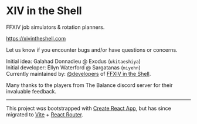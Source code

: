 # XIV in the Shell

FFXIV job simulators & rotation planners.

https://xivintheshell.com

Let us know if you encounter bugs and/or have questions or concerns.

Initial idea: Galahad Donnadieu @ Exodus (`ukitaeshiya`)  
Initial developer: Ellyn Waterford @ Sargatanas (`miyehn`)  
Currently maintained by: [@developers](https://github.com/orgs/xivintheshell/teams/developers) of [FFXIV in the Shell](https://github.com/xivintheshell).

Many thanks to the players from The Balance discord server for their invaluable feedback.

---

This project _was_ bootstrapped with [Create React App](https://github.com/facebook/create-react-app), but has since migrated
to [Vite](https://vite.dev/guide/) + [React Router](https://reactrouter.com/home).
